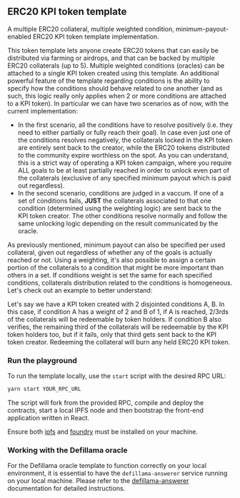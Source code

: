## ERC20 KPI token template

A multiple ERC20 collateral, multiple weighted condition, minimum-payout-enabled
ERC20 KPI token template implementation.

This token template lets anyone create ERC20 tokens that can easily be
distributed via farming or airdrops, and that can be backed by multiple ERC20
collaterals (up to 5). Multiple weighted conditions (oracles) can be attached to
a single KPI token created using this template. An additional powerful feature
of the template regarding conditions is the ability to specify how the
conditions should behave related to one another (and as such, this logic really
only applies when 2 or more conditions are attached to a KPI token). In
particular we can have two scenarios as of now, with the current implementation:

- In the first scenario, all the conditions have to resolve positively (i.e.
  they need to either partially or fully reach their goal). In case even just
  one of the conditions resolves negatively, the collaterals locked in the KPI
  token are entirely sent back to the creator, while the ERC20 tokens
  distributed to the community expire worthless on the spot. As you can
  understand, this is a strict way of operating a KPI token campaign, where you
  require ALL goals to be at least partially reached in order to unlock even
  part of the collaterals (exclusive of any specified minimum payout which is
  paid out regardless).
- In the second scenario, conditions are judged in a vaccum. If one of a set of
  conditions fails, **JUST** the collaterals associated to that one condition
  (determined using the weighting logic) are sent back to the KPI token creator.
  The other conditions resolve normally and follow the same unlocking logic
  depending on the result communicated by the oracle.

As previously mentioned, minimum payout can also be specified per used
collateral, given out regardless of whether any of the goals is actually reached
or not. Using a weighting, it's also possible to assign a certain portion of the
collaterals to a condition that might be more important than others in a set. If
conditions weight is set the same for each specified conditions, collaterals
distribution related to the conditions is homogeneous. Let's check out an
example to better understand:

Let's say we have a KPI token created with 2 disjointed conditions A, B. In this
case, if condition A has a weight of 2 and B of 1, if A is reached, 2/3rds of
the collaterals will be redeemable by token holders. If condition B also
verifies, the remaining third of the collaterals will be redeemable by the KPI
token holders too, but if it fails, only that third gets sent back to the KPI
token creator. Redeeming the collateral will burn any held ERC20 KPI token.

### Run the playground

To run the template locally, use the `start` script with the desired RPC URL:

```sh
yarn start YOUR_RPC_URL
```

The script will fork from the provided RPC, compile and deploy the contracts,
start a local IPFS node and then bootstrap the front-end application written in
React.

Ensure both [ipfs](https://docs.ipfs.tech/install/command-line) and
[foundry](https://getfoundry.sh) must be installed on your machine.

### Working with the Defillama oracle

For the Defillama oracle template to function correctly on your local
environment, it is essential to have the `defillama-answerer` service running on
your local machine. Please refer to the
[defillama-answerer](https://github.com/carrot-kpi/defillama-answerer#readme)
documentation for detailed instructions.
